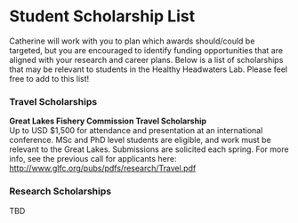 # Student Scholarship List
Catherine will work with you to plan which awards should/could be targeted, but you are encouraged to identify funding opportunities that are aligned with your research and career plans. Below is a list of scholarships that may be relevant to students in the Healthy Headwaters Lab. Please feel free to add to this list!

### Travel Scholarships
**Great Lakes Fishery Commission Travel Scholarship**  
Up to USD $1,500 for attendance and presentation at an international conference. MSc and PhD level students are eligible, and work must be relevant to the Great Lakes. Submissions are solicited each spring. For more info, see the previous call for applicants here: http://www.glfc.org/pubs/pdfs/research/Travel.pdf

### Research Scholarships
TBD
